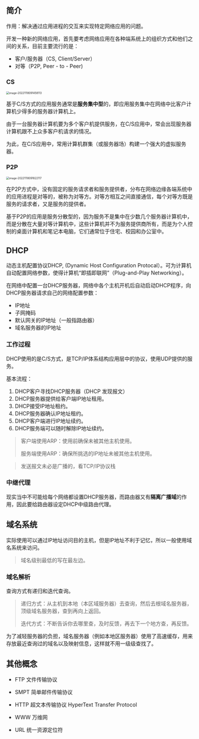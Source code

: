 ## 简介

 作用：解决通过应用进程的交互来实现特定网络应用的问题。

开发一种新的网络应用，首先要考虑网络应用在各种端系统上的组织方式和他们之间的关系，目前主要流行的是：

- 客户/服务器（CS, Client/Server）
- 对等（P2P, Peer - to - Peer)

### CS

  <img src="http://pic.shixiaocaia.fun/202211180914977.png" alt="image-20221118091458113" style="zoom:50%;" />

基于C/S方式的应用服务通常是**服务集中型**的，即应用服务集中在网络中比客户计算机少得多的服务器计算机上。

由于一台服务器计算机要为多个客户机提供服务，在C/S应用中，常会出现服务器计算机跟不上众多客户机请求的情况。

为此，在C/S应用中，常用计算机群集（或服务器场）构建一个强大的虚拟服务器。

### P2P

<img src="http://pic.shixiaocaia.fun/202211180918259.png" alt="image-20221118091822117" style="zoom:50%;" />

在P2P方式中，没有固定的服务请求者和服务提供者，分布在网络边缘各端系统中的应用进程是对等的，被称为对等方。对等方相互之间直接通信，每个对等方既是服务的请求者，又是服务的提供者。

基于P2P的应用是服务分散型的，因为服务不是集中在少数几个服务器计算机中，而是分散在大量对等计算机中，这些计算机并不为服务提供商所有，而是为个人控制的桌面计算机和笔记本电脑，它们通常位于住宅、校园和办公室中。

## DHCP

动态主机配置协议DHCP, (Dynamic Host Configuration Protocal）。可为计算机自动配置网络参数，使得计算机“即插即联网”（Plug-and-Play Networking）。

在网络中配置一台DHCP服务器，网络中各个主机开机后自动启动DHCP程序，向DHCP服务器请求自己的网络配置参数：

- IP地址
- 子网掩码
- 默认网关的IP地址（一般指路由器）
- 域名服务器的IP地址

### 工作过程

DHCP使用的是C/S方式，是TCP/IP体系结构应用层中的协议，使用UDP提供的服务。

基本流程：

1. DHCP客户寻找DHCP服务器（DHCP 发现报文）
2. DHCP服务器提供给客户端IP地址租用。
3. DHCP接受IP地址租约。
4. DHCP服务器确认IP地址租约。
5. DHCP客户端进行IP地址续约。
6. DHCP服务端可以随时解除IP地址续约。

> 客户端使用ARP：使用前确保未被其他主机使用。
>
> 服务端使用ARP：确保所挑选的IP地址未被其他主机使用。

> 发送报文未必是广播的，看TCP/IP协议栈

### 中继代理

现实当中不可能给每个网络都设置DHCP服务器，而路由器又有**隔离广播域**的作用，因此要给路由器设定DHCP中级路由代理。

## 域名系统

实际使用可以通过IP地址访问目的主机，但是IP地址不利于记忆，所以一般使用域名系统来访问。

> 域名级别最低的写在最左边。

### 域名解析

查询方式有递归和迭代查询。

> 递归方式：从主机到本地（本区域服务器）去查询，然后去根域名服务器，顶级域名服务器，查到再向上返回。
>
> 迭代方式：不断告诉你去哪里查，及时反馈，再去下一个地方查，再反馈。

 为了减轻服务器的负担，域名服务器（例如本地区服务器）使用了高速缓存，用来存放最近查询过的域名以及映射信息，这样就不用一级级查找了。

## 其他概念

- FTP 文件传输协议

- SMPT 简单邮件传输协议

- HTTP 超文本传输协议 HyperText Transfer Protocol

- WWW 万维网

- URL 统一资源定位符

  
